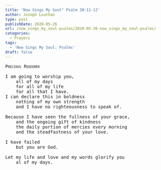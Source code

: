 ```yaml
---
title: 'Now Sings My Soul" Psalm 30:11-12'
author: Joseph Louthan
type: post
publishDate: 2020-05-26
url: /now_sings_my_soul-psalms/2020-05-26-now_sings_my_soul-psalms/
categories:
  - Prayers
tags:
  - 'Now Sings My Soul: Psalms'
draft: false
---
```

<pre>
<div style="font-variant: small-caps;">Precious Redeemer</div>
I am going to worship you,
	all of my days
	for all of my life
	for all that I have.
I can declare this in boldness
	nothing of my own strength
	and I have no righteousness to speak of.
	
Because I have seen the fullness of your grace,
	and the ongoing gift of kindness
	the daily portion of mercies every morning
	and the steadfastness of your love.
	
I have failed
	but you are God.
	
Let my life and love and my words glorify you
	al of my days.

</pre>